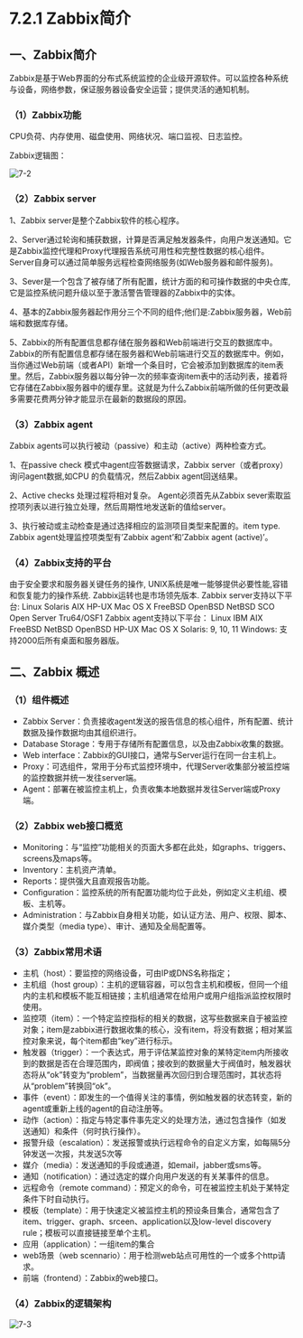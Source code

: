 # 7.2.1 Zabbix简介

## 一、Zabbix简介

Zabbix是基于Web界面的分布式系统监控的企业级开源软件。可以监控各种系统与设备，网络参数，保证服务器设备安全运营；提供灵活的通知机制。

### （1）Zabbix功能

CPU负荷、内存使用、磁盘使用、网络状况、端口监视、日志监控。

Zabbix逻辑图： 

![7-2](http://pded8ke3e.bkt.clouddn.com/7-2.png)

### （2）Zabbix server

1、Zabbix server是整个Zabbix软件的核心程序。

2、Server通过轮询和捕获数据，计算是否满足触发器条件，向用户发送通知。它是Zabbix监控代理和Proxy代理报告系统可用性和完整性数据的核心组件。Server自身可以通过简单服务远程检查网络服务\(如Web服务器和邮件服务\)。

3、Sever是一个包含了被存储了所有配置，统计方面的和可操作数据的中央仓库,它是监控系统问题升级以至于激活警告管理器的Zabbix中的实体。

4、基本的Zabbix服务器起作用分三个不同的组件;他们是:Zabbix服务器，Web前端和数据库存储。

5、Zabbix的所有配置信息都存储在服务器和Web前端进行交互的数据库中。Zabbix的所有配置信息都存储在服务器和Web前端进行交互的数据库中。例如，当你通过Web前端（或者API）新增一个条目时，它会被添加到数据库的item表里。然后，Zabbix服务器以每分钟一次的频率查询item表中的活动列表，接着将它存储在Zabbix服务器中的缓存里。这就是为什么Zabbix前端所做的任何更改最多需要花费两分钟才能显示在最新的数据段的原因。

### （3）Zabbix agent

Zabbix agents可以执行被动（passive）和主动（active）两种检查方式。

1、在passive check 模式中agent应答数据请求，Zabbix server（或者proxy）询问agent数据,如CPU 的负载情况，然后Zabbix agent回送结果。

2、Active checks 处理过程将相对复杂。 Agent必须首先从Zabbix sever索取监控项列表以进行独立处理，然后周期性地发送新的值给server。

3、执行被动或主动检查是通过选择相应的监测项目类型来配置的。item type. Zabbix agent处理监控项类型有’Zabbix agent’和’Zabbix agent \(active\)’。

### （4）Zabbix支持的平台

由于安全要求和服务器关键任务的操作, UNIX系统是唯一能够提供必要性能,容错和恢复能力的操作系统. Zabbix运转也是市场领先版本. Zabbix server支持以下平台: Linux Solaris AIX HP-UX Mac OS X FreeBSD OpenBSD NetBSD SCO Open Server Tru64/OSF1 Zabbix agent支持以下平台： Linux IBM AIX FreeBSD NetBSD OpenBSD HP-UX Mac OS X Solaris: 9, 10, 11 Windows: 支持2000后所有桌面和服务器版。

## 二、Zabbix 概述

### （1）组件概述

* Zabbix Server：负责接收agent发送的报告信息的核心组件，所有配置、统计数据及操作数据均由其组织进行。
* Database Storage：专用于存储所有配置信息，以及由Zabbix收集的数据。
* Web interface：Zabbix的GUI接口，通常与Server运行在同一台主机上。
* Proxy：可选组件，常用于分布式监控环境中，代理Server收集部分被监控端的监控数据并统一发往server端。
* Agent：部署在被监控主机上，负责收集本地数据并发往Server端或Proxy端。

### （2）Zabbix web接口概览

* Monitoring：与“监控”功能相关的页面大多都在此处，如graphs、triggers、screens及maps等。
* Inventory：主机资产清单。
* Reports：提供强大且直观报告功能。
* Configuration：监控系统的所有配置功能均位于此处，例如定义主机组、模板、主机等。
* Administration：与Zabbix自身相关功能，如认证方法、用户、权限、脚本、媒介类型（media type）、审计、通知及全局配置等。

### （3）Zabbix常用术语

* 主机（host）：要监控的网络设备，可由IP或DNS名称指定；
* 主机组（host group）：主机的逻辑容器，可以包含主机和模板，但同一个组内的主机和模板不能互相链接；主机组通常在给用户或用户组指派监控权限时使用。
* 监控项（item）：一个特定监控指标的相关的数据，这写些数据来自于被监控对象；item是zabbix进行数据收集的核心，没有item，将没有数据；相对某监控对象来说，每个item都由“key”进行标示。
* 触发器（trigger）：一个表达式，用于评估某监控对象的某特定item内所接收到的数据是否在合理范围内，即阀值；接收到的数据量大于阀值时，触发器状态将从“ok”转变为“problem”，当数据量再次回归到合理范围时，其状态将从“problem”转换回“ok”。
* 事件（event）：即发生的一个值得关注的事情，例如触发器的状态转变，新的agent或重新上线的agent的自动注册等。
* 动作（action）：指定与特定事件事先定义的处理方法，通过包含操作（如发送通知）和条件（何时执行操作）。
* 报警升级（escalation）：发送报警或执行远程命令的自定义方案，如每隔5分钟发送一次报，共发送5次等
* 媒介（media）：发送通知的手段或通道，如email，jabber或sms等。
* 通知（notification）：通过选定的媒介向用户发送的有关某事件的信息。
* 远程命令（remote command）：预定义的命令，可在被监控主机处于某特定条件下时自动执行。
* 模板（template）：用于快速定义被监控主机的预设条目集合，通常包含了item、trigger、graph、srceen、application以及low-level discovery rule；模板可以直接链接至单个主机。
* 应用（application）：一组item的集合
* web场景（web scennario）：用于检测web站点可用性的一个或多个http请求。
* 前端（frontend）：Zabbix的web接口。

### （4）Zabbix的逻辑架构

![7-3](http://pded8ke3e.bkt.clouddn.com/7-3.png)


